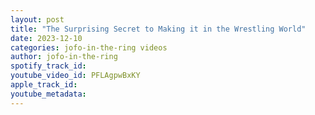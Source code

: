 ```yaml
---
layout: post
title: "The Surprising Secret to Making it in the Wrestling World"
date: 2023-12-10
categories: jofo-in-the-ring videos
author: jofo-in-the-ring
spotify_track_id: 
youtube_video_id: PFLAgpwBxKY
apple_track_id: 
youtube_metadata: 
---
```

